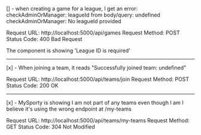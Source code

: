 [] - when creating a game for a league, I get an error: 
checkAdminOrManager: leagueId from body/query: undefined
checkAdminOrManager: No leagueId provided

Request URL: http://localhost:5000/api/games
Request Method: POST
Status Code: 400 Bad Request

The component is showing 'League ID is required'

----------------------------------------------------------------

[x] - When joining a team, it reads "Successfully joined team: undefined"

Request URL: http://localhost:5000/api/teams/join
Request Method: POST
Status Code: 200 OK

----------------------------------------------------------------

[x] - MySporty is showing I am not part of any teams even though I am 
I believe it's using the wrong endpoint at /my-teams

Request URL: http://localhost:5000/api/teams/my-teams
Request Method: GET
Status Code: 304 Not Modified

